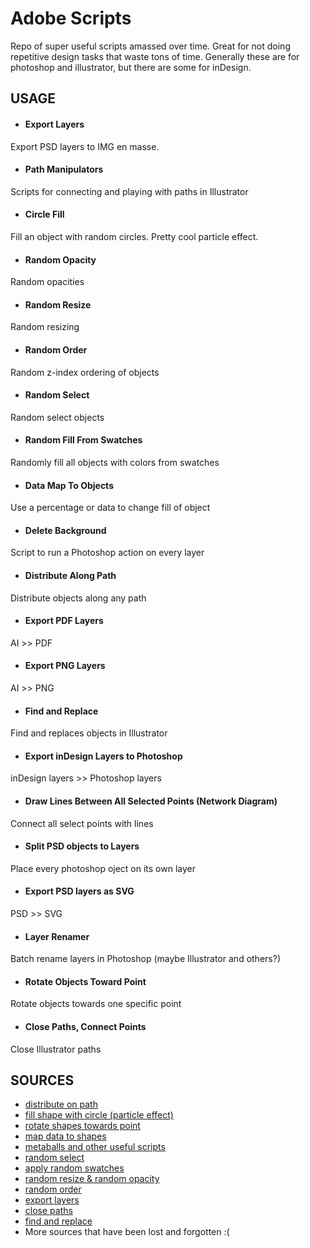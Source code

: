 # Adobe Scripts

Repo of super useful scripts amassed over time. Great for not doing repetitive design tasks that waste tons of time. Generally these are for photoshop and illustrator, but there are some for inDesign.

## USAGE

* #### Export Layers
Export PSD layers to IMG en masse.

* #### Path Manipulators
Scripts for connecting and playing with paths in Illustrator

* #### Circle Fill
Fill an object with random circles. Pretty cool particle effect.

* #### Random Opacity
Random opacities

* #### Random Resize
Random resizing

* #### Random Order
Random z-index ordering of objects

* #### Random Select
Random select objects

* #### Random Fill From Swatches
Randomly fill all objects with colors from swatches

* #### Data Map To Objects
Use a percentage or data to change fill of object

* #### Delete Background
Script to run a Photoshop action on every layer

* #### Distribute Along Path
Distribute objects along any path

* #### Export PDF Layers
AI >> PDF

* #### Export PNG Layers
AI >> PNG

* #### Find and Replace
Find and replaces objects in Illustrator

* #### Export inDesign Layers to Photoshop
inDesign layers >> Photoshop layers

* #### Draw Lines Between All Selected Points (Network Diagram)
Connect all select points with lines

* #### Split PSD objects to Layers
Place every photoshop oject on its own layer

* #### Export PSD layers as SVG
PSD >> SVG

* #### Layer Renamer
Batch rename layers in Photoshop (maybe Illustrator and others?)

* #### Rotate Objects Toward Point
Rotate objects towards one specific point

* #### Close Paths, Connect Points
Close Illustrator paths

## SOURCES

* [distribute on path](https://shspage.blogspot.com/2014/02/distributeonthepathjsx.html)
* [fill shape with circle (particle effect)](http://www.jongware.com/binaries/CircleFill.zip)
* [rotate shapes towards point](https://shspage.blogspot.com/2014/02/rotatetowardpointjsx.html)
* [map data to shapes](http://vectorboom.com/load/0-0-0-489-20)
* [metaballs and other useful scripts](http://shspage.com/aijs/en)
* [random select](http://www.scriptopedia.org/en/lien-phoca/file/20-randomselect.html)
* [apply random swatches](http://vectorboom.com/load/freebies/freescripts/randomswatchesfill/22-1-0-167)
* [random resize & random opacity](http://vectorboom.com/load/freebies/freescripts/randomresizeopacity/22-1-0-152)
* [random order](http://vectorboom.com/load/freebies/freescripts/randomorder/22-1-0-253)
* [export layers](http://www.metaphorical.net/media/download/28)
* [close paths](http://illustrator.hilfdirselbst.ch/dokuwiki/en/skripte/javascript/wr-closeallpaths)
* [find and replace](https://raw.githubusercontent.com/nvkelso/illustrator-scripts/master/find-and-replace-graphics/findAndReplaceGraphic_transformToFit.jsx)
* More sources that have been lost and forgotten :(
